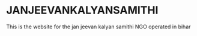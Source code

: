 # JANJEEVANKALYANSAMITHI
This is the website for the jan jeevan kalyan samithi NGO operated in bihar 

